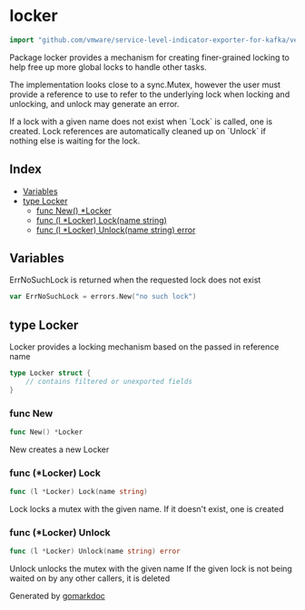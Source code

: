 <!-- Code generated by gomarkdoc. DO NOT EDIT -->

# locker

```go
import "github.com/vmware/service-level-indicator-exporter-for-kafka/vendor/github.com/moby/locker"
```

Package locker provides a mechanism for creating finer\-grained locking to help free up more global locks to handle other tasks.

The implementation looks close to a sync.Mutex, however the user must provide a reference to use to refer to the underlying lock when locking and unlocking, and unlock may generate an error.

If a lock with a given name does not exist when \`Lock\` is called, one is created. Lock references are automatically cleaned up on \`Unlock\` if nothing else is waiting for the lock.

## Index

- [Variables](<#variables>)
- [type Locker](<#type-locker>)
  - [func New() *Locker](<#func-new>)
  - [func (l *Locker) Lock(name string)](<#func-locker-lock>)
  - [func (l *Locker) Unlock(name string) error](<#func-locker-unlock>)


## Variables

ErrNoSuchLock is returned when the requested lock does not exist

```go
var ErrNoSuchLock = errors.New("no such lock")
```

## type Locker

Locker provides a locking mechanism based on the passed in reference name

```go
type Locker struct {
    // contains filtered or unexported fields
}
```

### func New

```go
func New() *Locker
```

New creates a new Locker

### func \(\*Locker\) Lock

```go
func (l *Locker) Lock(name string)
```

Lock locks a mutex with the given name. If it doesn't exist, one is created

### func \(\*Locker\) Unlock

```go
func (l *Locker) Unlock(name string) error
```

Unlock unlocks the mutex with the given name If the given lock is not being waited on by any other callers, it is deleted



Generated by [gomarkdoc](<https://github.com/princjef/gomarkdoc>)
